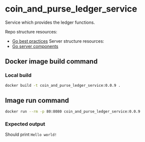 # coin_and_purse_ledger_service
Service which provides the ledger functions.

Repo structure resources:
- [Go best practices](https://peter.bourgon.org/go-best-practices-2016/#repository-structure)
Server structure resources:
- [Go server components](https://medium.com/statuscode/how-i-write-go-http-services-after-seven-years-37c208122831)


## Docker image build command

### Local build
```Bash
docker build -t coin_and_purse_ledger_service:0.0.9 .
```

## Image run command

```Bash
docker run --rm -p 80:8080 coin_and_purse_ledger_service:0.0.9
```

### Expected output
Should print `Hello world!`
